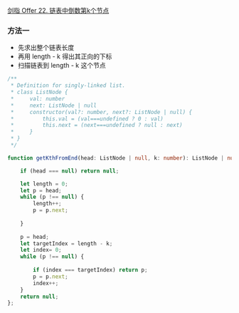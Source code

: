 [剑指 Offer 22. 链表中倒数第k个节点](https://leetcode-cn.com/problems/lian-biao-zhong-dao-shu-di-kge-jie-dian-lcof/)


### 方法一
* 先求出整个链表长度
* 再用 length - k 得出其正向的下标
* 扫描链表到 length - k 这个节点


```ts
/**
 * Definition for singly-linked list.
 * class ListNode {
 *     val: number
 *     next: ListNode | null
 *     constructor(val?: number, next?: ListNode | null) {
 *         this.val = (val===undefined ? 0 : val)
 *         this.next = (next===undefined ? null : next)
 *     }
 * }
 */

function getKthFromEnd(head: ListNode | null, k: number): ListNode | null {

    if (head === null) return null;

    let length = 0;
    let p = head;
    while (p !== null) {
        length++;
        p = p.next;
        
    }
    
    p = head;
    let targetIndex = length - k;
    let index= 0;
    while (p !== null) {
        
        if (index === targetIndex) return p;
        p = p.next;
        index++;
    }
    return null;
};
```
